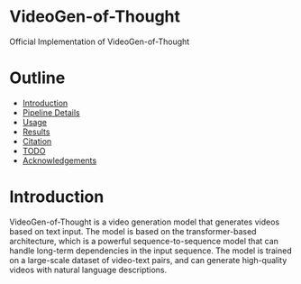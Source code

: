 # VideoGen-of-Thought
Official Implementation of VideoGen-of-Thought

# Outline
- [Introduction](#introduction)
- [Pipeline Details](#pipeline-details)
- [Usage](#usage)
- [Results](#results)
- [Citation](#citation)
- [TODO](#todo)
- [Acknowledgements](#acknowledgements)


# Introduction

VideoGen-of-Thought is a video generation model that generates videos based on text input. The model is based on the transformer-based architecture, which is a powerful sequence-to-sequence model that can handle long-term dependencies in the input sequence. The model is trained on a large-scale dataset of video-text pairs, and can generate high-quality videos with natural language descriptions.
